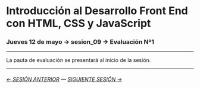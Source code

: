 # Introducción al Desarrollo Front End con HTML, CSS y JavaScript

### Jueves 12 de mayo → sesion_09 → Evaluación Nº1

- - - - - - - 

La pauta de evaluación se presentará al inicio de la sesión. 


- - - - - - - 

###### [← SESIÓN ANTERIOR](https://github.com/profesorfaco/front-end/tree/main/sesion_08) — [SIGUIENTE SESIÓN →](https://github.com/profesorfaco/front-end/tree/main/sesion_10)
